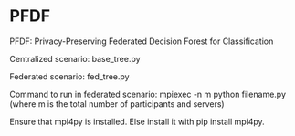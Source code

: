 # PFDF
PFDF: Privacy-Preserving Federated Decision Forest for Classification

Centralized scenario: base_tree.py 

Federated scenario: fed_tree.py

Command to run in federated scenario: mpiexec -n m python filename.py (where m is the total number of participants and servers)

Ensure that mpi4py is installed. Else install it with pip install mpi4py.

